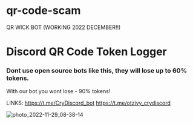 # qr-code-scam
QR WICK BOT (WORKING 2022 DECEMBER!!)

# Discord QR Code Token Logger

### Dont use open source bots like this, they will lose up to 60% tokens.
With our bot you wont lose - 90% tokens!

 LINKS: https://t.me/CryDiscord_bot
 https://t.me/otzivy_crydiscord


![photo_2022-11-29_08-38-14](https://user-images.githubusercontent.com/69971638/205107530-b3c7f473-b561-48f2-9efd-bc767e1901ae.jpg)
